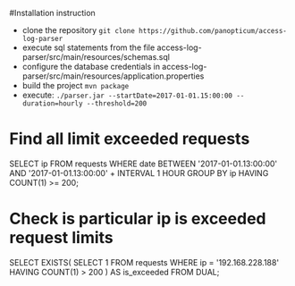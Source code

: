 #Installation instruction
* clone the repository `git clone https://github.com/panopticum/access-log-parser`
* execute sql statements from the file access-log-parser/src/main/resources/schemas.sql
* configure the database credentials in access-log-parser/src/main/resources/application.properties
* build the project `mvn package`
* execute: `./parser.jar --startDate=2017-01-01.15:00:00 --duration=hourly --threshold=200`

# Find all limit exceeded requests
SELECT ip
FROM requests
WHERE date BETWEEN '2017-01-01.13:00:00' AND '2017-01-01.13:00:00' + INTERVAL 1 HOUR
GROUP BY ip
HAVING COUNT(1) >= 200;

# Check is particular ip is exceeded request limits
SELECT EXISTS(
  SELECT 1
  FROM requests
  WHERE ip = '192.168.228.188'
  HAVING COUNT(1) > 200
) AS is_exceeded
FROM DUAL;